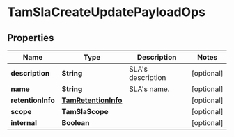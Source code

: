 

# TamSlaCreateUpdatePayloadOps


## Properties

Name | Type | Description | Notes
------------ | ------------- | ------------- | -------------
**description** | **String** | SLA&#39;s description |  [optional]
**name** | **String** | SLA&#39;s name. |  [optional]
**retentionInfo** | [**TamRetentionInfo**](TamRetentionInfo.md) |  |  [optional]
**scope** | **TamSlaScope** |  |  [optional]
**internal** | **Boolean** |  |  [optional]



